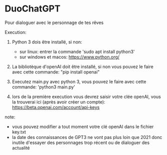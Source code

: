 # DuoChatGPT
Pour dialoguer avec le personnage de tes rêves

Execution:
1. Python 3 dois être installé, si non:
    - sur linux: entrer la commande 'sudo apt install python3'
    - sur windows et macos: https://www.python.org/

2. La bibliotèque d'openAI doit être installé, si non vous pouvez le faire avec cette commande: "pip install openai"

3. Executez main.py avec python 3, vous pouvez le faire avec cette commande: 'python3 main.py'

4. lors de la première execution vous devrez saisir votre clée openAI, vous la trouverai ici (après avoir créer un compte): https://beta.openai.com/account/api-keys

note:
- vous pouvez modifier a tout moment votre clé openAI dans le fichier key.txt
- la date des connaissances de GPT3 ne vont pas plus loin que 2021 donc inutile d'essayer des personnages trop récent ou de dialoguer des actualité
